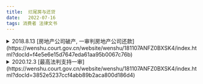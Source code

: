 ```yaml
---
title:  烂尾房与还贷
date:   2022-07-16
tags: 消费者 法律文书
---
```

<details markdown=1><summary markdown='span'>2018.8.13 [房地产公司破产, 一审判房地产公司还款](https://wenshu.court.gov.cn/website/wenshu/181107ANFZ0BXSK4/index.html?docId=f4e5e6e15d7647eda61aa95b0067c76b)</summary>
中国建设银行股份有限公司青海省分行与王忠诚、王琪博等借款合同纠纷一审民事判决书  
青海省西宁市中级人民法院  
民事判决书  
（2018）青01民初151号  
原告：中国建设银行股份有限公司青海省分行，统一社会信用代码：×××（1-1），住所地：西宁市。  
负责人:李振宇，该行行长。  
委托诉讼代理人：黄小伟，青海树人律师事务所律师。  
委托诉讼代理人：许婧，青海树人律师事务所律师。  
被告：王忠诚，公民身份号码：×××，男，住青海省西宁市。  
委托诉讼代理人：张晓东，青海同一律师事务所律师。  
被告：王琪博，公民身份号码：×××，男，住青海省海东市。  
委托诉讼代理人：张晓东，青海同一律师事务所律师。  
被告：王琪宝，公民身份号码：×××，男，住青海省海东市。  
委托诉讼代理人：张晓东，青海同一律师事务所律师。  
第三人：青海越州房地产开发有限公司。住所地：西宁市。  
法定代表人：韩志明，该公司董事长。  
原告中国建设银行股份有限公司青海省分行（以下简称建行青海分行）与被告王忠诚、王琪博、王琪宝、第三人青海越州房地产开发有限公司（以下简称越州公司）借款合同纠纷一案,本院于2018年4月27日立案后，依法适用普通程序，并于2018年7月4日公开开庭进行了审理。建行青海分行的委托诉讼代理人黄小伟、许婧，王忠诚、王琪博、王琪宝共同委托诉讼代理人张晓东到庭参加诉讼,第三人越州公司经本院依法送达开庭传票,拒不到庭,本院依法缺席审理,本案现已审理终结。  
建行青海分行的诉讼请求：判令被告王忠诚、王琪博、王琪宝与第三人越州公司共同向其偿还借款本金58546649.55元，并自2018年3月21日起，按年利率计算资金占用损失（每日10107.43元），至实际清偿之日止；判令被告王忠诚、王琪博、王琪宝承担律师费466876.2元；判令被告王忠诚、王琪博、王琪宝承担本案全部诉讼费用，上述共计59013525.7元。事实和理由:2015年8月12日，王忠诚与越州公司签订《西宁市商品房买卖合同》一份，约定王忠诚购买越州公司开发的位于西宁市××区号房屋。为支付上述购房款，2015年8月14日，王忠诚、王琪博、王琪宝及越州公司与建行青海分行签订《个人住房（商业用房）借款合同》一份，约定三被告从原告处借款73970000元，并由第三人越州公司承担抵押加阶段性保证方式担保。同日，王忠诚与建行青海分行签订《房地产抵押合同》，将其购买的上述房产抵押给建行青海分行作为《借款合同》的担保，双方并办理了抵押权预告登记。合同签订后，建行青海分行依约发放了借款73970000元。此后，王忠诚、王琪博、王琪宝向青海省高级人民法院起诉越州公司及建行青海分行，要求解除《商品房买卖合同》和《借款合同》，并要求三被告不承担对原告的还款责任。该案经青海省高级人民法院审理，判决解除王忠诚、王琪博、王琪宝与建行青海分行、越州公司签订的《个人住房（商业用房）借款合同》、王忠诚与建行青海分行签订的《房地产抵押合同》，判决越州公司于判决生效之日起十日内向建行青海分行返还《个人住房（商业用房）借款合同》、《房地产抵押合同》项下的剩余借款本息。建行青海分行不服该判决，上诉于最高人民法院。最高法院经审理认定王忠诚、王琪博、王琪宝作为《借款合同》当事人，应当承担向建行青海分行归还借款的责任。但因该案中建行青海分行未向法院提出诉讼请求，根据不告不理的民事诉讼原则，对当事人之间的借款返还问题没有进行处理，故起诉请求判如所请。  
王忠诚、王琪博、王琪宝共同委托代理人辩称:一、本案根据最高人民法院（2017）最高法民终683号判决及商品房买卖的司法解释,三被告不承担还款责任；二、涉案的担保贷款合同解除系越州公司违约导致，相关司法解释明确，由此产生的费用和损失不应当由三被告承担。  
越州公司未出庭进行答辩。  
建行青海分行为证明其诉讼请求，提交了如下证据：  
证据一最高人民法院（2017）最高法民终683号民事判决书。拟证明：1、借款合同解除后，应当由借款人承担还款责任；2、出卖人向银行返还剩余贷款本息系接受购房者也就是借款人的委托代其履行还款义务；3、出卖人不是借款合同当事人，就借款合同而言，出卖人不负有还款的义务；4、《商品房买卖合同司法解释》第二十五条第二款规定由出卖人向银行返还贷款本息是为了简化程序。  
王忠诚、王琪博、王琪宝质证认为：对证据的真实性无异议，对证明方向有异议。认为最高人民法院的裁判说理是有前提的,即关于越州公司不能返还建行青海分行剩余贷款本息时，王忠诚是否应当承担还款责任的问题。  
证据二《个人住房（商业用房）借款合同》。欲证明：1、借款合同约定原告向被告王忠城、王琪博、王琪宝提供的借款73970000元，借款利率为年利率6.215%。2、借款合同第十九条约定：借款人与售房人签订的商品房买卖合同被确认无效或被撤销、被解除的，借款人仍应承担本合同项下的还款义务，贷款人与借款人借贷关系解除的，借款人应当立即返还其所欠贷款人的贷款本金利息、罚息及实现债权的费用，或者委托售房人直接将上述款项归还贷款人。  
王忠诚、王琪博、王琪宝质证认为：真实性合法性无异议，关联性和证明方向有异议，该证据陈述的还款责任已经被最高人民法院683号判决所取代，应当以最高人民法院判决为准；证明方向与最高人民法院的判决冲突。  
证据三诉讼代理协议、发票、转账凭证3份。拟证明：原告为实现债权支付律师费用466876.2元。依据借款合同第41条约定,贷款人为实现债权而实际发生的全部费用(包括律师费),由借款人承担。  
王忠诚、王琪博、王琪宝质证认为：造成违约后果的责任不在被告，在越州公司。因此产生的费用不应由被告承担，应由越州公司承担。  
王忠诚、王琪博、王琪宝为证明其抗辩理由，提交以下反驳证据：最高人民法院（2017）最高法民终683号民事判决书，拟证明：本案的基本事实，在该判决中已经有陈述，判决结果是三被告不承担还款责任。  
建行青海分行质证认为：1、证据的真实性、合法性、关联性无异议；2、证明内容不认可。根据最高法院生效判决三被告应当承担还款责任，而非各被告不承担还款责任；同时最高法院判决中没有陈述三被告是补充责任，原告认为应该是直接还款责任。  
根据当事人陈述和经审查确认的证据，本院认定如下事实：2015年8月12日，王忠诚与越州公司签订《商品房预售合同》，约定以147953124元的价格购买越州公司开发的西宁市××区号商业用房，建筑面积3736.19平方米。王忠诚于2015年7月15日首付了73983124元，剩余73970000元办理按揭贷款。  
2015年8月14日，借款人王忠诚、王琪博、王琪宝与贷款人建行青海分行、保证人越州房地产公司签订《个人住房（商业用房）借款合同》，王忠诚、王琪宝、王琪博向建行青海分行借款73970000元，借款期限：2015年8月25日至2025年8月25日；贷款利率按年利率6.215%计息；借款人的还款方法：采取等额本息还款方法，在合同签订时的贷款利率水平下，每一个月归还本息金额为829227.74元；担保方式：抵押加阶段性保证，保证期间为本合同保证条款生效之日起至抵押登记办妥且抵押财产的他项权利证书、抵押登记证明文件正本及其他权利证书交由贷款人核对无误、收执之日止；抵押财产：西宁市城东区建国南路66号3号楼66-16号商业用房，建筑面积3736.19平方米，抵押财产价值147953124元。同日，借款人、抵押人王忠诚与抵押权人建行青海分行、建设单位越州公司签订《房地产抵押合同》（在建工程、预购房），约定由王忠诚将其购买的位于西宁市××区房屋建筑面积3736.19平方米、土地使用权面积16459.85平方米的在建工程、预购房提供抵押担保；抵押贷款期限自2015年8月25日至2025年8月25日止；贷款利率按年利率6.215%计息；建设单位应按预购房合同规定的时间向购房人交房，交房时，须经建行青海分行书面同意；抵押合同签订后三十日内，合同双方当事人应共同向西宁市房地产产权产籍管理处办理抵押房地产的登记申请手续。未经登记的抵押合同不受法律保护；建设单位不按期交房而间接影响建行青海分行利益时，建设单位应代替购房人承担赔偿建行青海分行损失的责任。  
2015年8月18日，建行青海分行将王忠诚购买的位于西宁市××区房屋办理他项权利证书，债务履行期限：2015年8月25日至2025年8月25日止。  
2015年5月9日、11日、26日、6月11日、25日、7月3日、8月13日王忠诚分别向越州公司支付7000000元、1000000元、5000000元、10000000元、20000000元、3983124元房款，合计73983124元，越州公司出具了相应的收据。2015年8月21日建行青海分行分8笔向越州公司支付了贷款73970000元。  
根据青海省高级人民法院（2017）青民初13号民事判决书与最高人民法院（2017）最高法民终683号民事判决书的判决事项，王忠诚与越州公司就西宁市城东区建国南路66号3号楼66-16号商业用房签订的《商品房预售合同》已经依法被解除；2015年8月14日王忠诚、王琪博、王琪宝与建行青海分行、越州公司签订的《个人住房（商业用房）借款合同》、王忠诚与建行青海分行、越州公司签订的《房地产抵押合同》也已经被解除。  
截止2017年3月21日，王忠诚累计偿还本金9170995.81元、利息6095047.89元；尚欠建行青海分行借款本金64799004.19元。  
根据所查明的事实及证据，本案归纳争议焦点如下：1、王忠诚、王琪博、王琪宝是否应该承担还款责任？2、针对王忠诚、王琪博、王琪宝如何承担还款责任，是共同偿还责任还是补充偿还责任？在生效判决已判决越州公司向建行青海分行返还《个人住房（商业用房）借款合同》、《房地产抵押合同》项下的剩余借款本息的前提下,建行青海分行有没有选择权又向王忠诚主张债权,实现债权有没有先后顺序的问题？  
一、关于王忠诚、王琪博、王琪宝是否应该承担还款责任的问题？  
建行青海分行认为：王忠诚、王琪博、王琪宝作为《个人住房（商业用房）借款合同》当事人，即使是《个人住房（商业用房）借款合同》被解除，也不能免除王忠诚、王琪博、王琪宝的还款责任。  
王忠诚、王琪博、王琪宝认为：基于生效的最高院的判决认定的事实，已经确定越州公司承担还款责任，原告基于同一事实向被告再次主张没有事实和法律依据，越州公司可以履行该债务，在该债务没有履行之前，建行要求被告承担责任没有事实及法律依据。最高院的判决，没有单纯的免除借款人的责任，是因为要求越州公司先行还款，并不是说要求被告承担责任。目的是为了防止购房人和开发商恶意串通损害银行利益的可能，但是本案不存在相关的情况。  
本院认为，最高人民法院（2017）最高法民终683号民事判决书中已经对王忠诚、王琪博、王琪宝的还款责任予以了明确，商品房出卖人越州公司在《商品房预售合同》、《个人住房（商业用房）借款合同》、《房地产抵押合同》解除后，根据《商品房买卖合同司法解释》第二十五条第二款“商品房买卖合同被确认无效或者被撤销、解除后，商品房担保贷款合同也被解除的，出卖人应当将收受的购房贷款和购房款的本金及利息分别返还担保权人和买受人”之规定，越州公司就应该向贷款人建行青海分行返还剩余贷款的本息。但是，越州公司向建行青海分行返还贷款本息的义务并不能免除借款人王忠诚、王琪博、王琪宝的还款义务。根据合同相对性原理，购房者王忠诚、王琪博、王琪宝才是借款合同的实质还款人，但是为了减少不必要的重复、繁琐和徒生的风险，司法解释规定商品房出卖人向贷款人返还购房贷款本金及利息。对此，最高人民法院（2017）最高法民终683号民事判决书对于《商品房买卖合同司法解释》第二十五条第二款的规定立法本义进行了深入透彻的阐释，本院不再进行赘述。可以明确王忠诚、王琪博、王琪宝应该承担还款责任。  
二、针对王忠诚、王琪博、王琪宝如何承担还款责任，是共同偿还责任还是补充偿还责任？在生效判决已判决越州公司向建行青海分行返还《个人住房（商业用房）借款合同》、《房地产抵押合同》项下的剩余借款本息的前提下,建行青海分行有没有选择权又向王忠诚主张债权,实现债权有没有先后顺序的问题？  
建行青海分行认为：1、借款合同解除后，应当由借款人承担还款责任。理由：根据合同相对性原理，购房者才是借款合同的借款人，还款义务仍然应当是借款合同的借款人。2、商品房出卖人向银行返还剩余贷款本息，系接受购房者委托代其履行还款义务，双方之间系委托关系。3、商品房出卖人不是借款合同当事人，就借款合同而言，出卖人不负有还款的义务。4、《关于审理商品房买卖合同纠纷案件适用法律若干问题的解释》第二十五条第二款的规定，实际是为了简化程序。做这样的规定，是考虑到按揭合同的特殊性，因商品房出卖人直接接受了银行支付的贷款，在商品房买卖合同和贷款合同都解除后，就没有必要由商品房出卖人将银行支付的贷款先归还购房人，而是应当直接由商品房出卖人归还给银行。综合认为，根据最高人民法院的判决认定，本案《借款合同》解除后，王忠诚、王琪博、王琪宝作为借款人，应当向建设银行承担还款义务，该责任是主要还款责任，绝非补充责任。  
王忠诚、王琪博、王琪宝认为：原告的意见是对最高法院判决的片面解读，如果原告的观点成立，最高法院就不会维持青海省高院的判决，本案的实质是商品房担保借款合同纠纷，本案是越州公司和建行青海分行基于合作关系，建行青海分行向越州公司发放贷款，如果单独要求借款人承担还款责任，不仅与生效判决和商品房买卖的司法解释精神相悖，而且是无限扩大借款人责任。《关于审理商品房买卖合同纠纷案件适用法律若干问题的解释》第二十五条第二款的规定强调的是“分别返还”。生效判决确定的是由越州公司承担还款责任。基于同一款项，建行青海分行没有选择权。偿还银行的本息应该有顺序，生效判决已确定越州公司为主债务人，只有其不能承担的前提下，被告才有可能承担补充责任，现阶段被告不应承担责任。  
本院认为，首先本案纠纷的起因在于越州公司未按照约定向购房人王忠诚交付所购房屋，致使《商品房预售合同》因越州公司的违约行为而被解除。随之，导致贷款人建行青海分行与借款人王忠诚、王琪博、王琪宝、保证人越州公司签订的《个人住房（商业用房）借款合同》、建行青海分行与王忠诚、越州公司签订的《房地产抵押合同》因合同目的无法实现而被解除，上述合同的解除不能归责于被告。其次本案诉争的标的是建行青海分行发放的73970000元贷款，根据借款人王忠诚委托，该笔贷款已经由建行青海分行汇入越州公司账户，因所涉合同目的无法实现，收款人越州公司继续占有该贷款无法律与合同依据，理应将贷款本息如数返还给建行青海分行，让被告与越州公司共同承担还款责任，就意味着越州公司有可能继续占有、使用借款，显然不妥。再次根据最高人民法院生效判决，已确定由越州公司承担对建行青海分行剩余贷款本息的还款责任，并明确认定抵押物属于在建工程，没有办理产权证，实际上的抵押人是越州公司，应理解为建行青海分行对越州公司在建商业用房享有抵押权。建行青海分行应当选择先行申请强制执行越州公司财产，特别是在越州公司无其他财产可供执行时，建行青海分行仍享有对抵押物优先受偿权，抵押物变现能够满足债权，建行青海分行就无需另案起诉王忠诚、王琪博、王琪宝。第四虽然王忠诚、王琪博、王琪宝与建行青海分行签订的《个人住房（商品用房）借款合同》第十九条约定，贷款人与借款人的借贷关系解除的，若借款人未能履行归还义务，贷款人保留提起诉讼的权利。但本案关联案件青海省高级人民法院（2017）青民初13号、最高人民法院（2017）最高法民终683号诉讼阶段、本案诉讼阶段都应视为建行青海分行不间断在向王忠诚、王琪博、王琪宝及越州公司主张债权，不会因为诉讼时效影响诉权。建行青海分行应根据最高人民法院（2017）最高法民终683号生效民事判决书执行情况、未偿还部分具体损失，再选择是否向借款人王忠诚、王琪博、王琪宝主张承担补充还款责任。最后建行青海分行向王忠诚、王琪博、王琪宝个人办理巨额按揭贷款，从风险防范角度，应严格对借款人、开发商信用状况贷前调查、贷中审查、贷后管理。在担保方式选择上，应当对抵押物全面彻底审查。按揭贷款是一种相对低风险贷款，本质上属于抵押贷款。根据建行青海分行与王忠诚、越州公司签订的《房地产抵押合同》载明抵押物评估价值为147953124元，鉴于《商品房预售合同》、《个人住房（商业用房）借款合同》、《房地产抵押合同》被解除根本原因在于越州公司违约而致；鉴于贷款实际收取方为越州公司；鉴于越州公司为借款保证人；鉴于生效判决确认了越州公司的还款责任，并明确了抵押物的抵押人是越州公司，本案中建行青海分行回避越州公司的还款责任，回避抵押物处置变现，回避申请强制执行越州公司，直接向借款人王忠诚、王琪博、王琪宝主张与越州公司共同承担剩余全部借款本息，存在补救措施不当，亦不能排除建行青海分行与越州公司恶意串通的可能，如果单独要求借款人承担共同还款责任，不仅与生效判决和商品房买卖合同司法解释精神相悖，而且是无限扩大借款人责任。故王忠诚等三被告承担责任的前提是建行青海分行在穷尽对越州公司的救济方式仍不能受偿，但建行青海分行怠于向越州公司行使权利，故其在本案中的主张不能成立，本院不予支持。  
综上所述，根据生效判决已确定王忠诚、王琪博、王琪宝负有还款责任，具体承担应当在建行青海分行先行申请强制执行越州公司财产之后，特别是执行阶段对抵押物处置变现后。根据建行青海分行在《房地产抵押合同》认可抵押物评估价值为147953124元，法院有理由相信能够实现建行青海分行剩余全部借款本息59013525.7元，本案中建行青海分行没有提供证据能够证明有其他债权能够影响抵押权的实现，在未申请强制执行越州公司前提下，向王忠诚、王琪博、王琪宝主张的债权数额无法确定，亦无相应证据能够证实建行青海分行的具体损失。根据生效判决，应当明确建行青海分行仍有诉权，但本案中单独要求借款人共同承担还款责任，承担案件受理费、律师费，证据不足，本院不予支持。依照最高人民法院《关于审理商品房买卖合同纠纷案件适用法律若干问题的解释》第二十五条、《中华人民共和国民事诉讼法》第六十四条之规定，判决如下：  
驳回中国建设银行股份有限公司青海省分行的诉讼请求。  
本案案件受理费336867元由中国建设银行股份有限公司青海省分行负担。  
如不服本判决，可在判决书送达之日起十五日内，向本院递交上诉状，并按对方当事人的人数提出副本，上诉于青海省高级人民法院。  
审 判 长   宋忠义  
审 判 员   强文静  
审 判 员   徐　婷  

二○一八年八月十三日  
法官助理   黄存智  
书 记 员   黄　雯  

附：法律条文如下  
最高人民法院《关于审理商品房买卖合同纠纷案件适用法律若干问题的解释》第二十五条  
以担保贷款为付款方式的商品房买卖合同的当事人一方请求确认商品房买卖合同无效，或者撤销、解除合同的，如果担保权人作为有独立请求权第三人提出诉讼请求，应当与商品房担保贷款合同纠纷合并审理；未提出诉讼请求的仅处理商品房买卖合同纠纷。担保权人就商品房担保贷款合同纠纷另行起诉的，可以与商品房买卖合同纠纷合并审理。  
商品房买卖合同被确认无效或者被撤销、解除后，商品房担保贷款合同也被解除的，出卖人应当将收受的购房贷款和购房款的本金及利息分别返还担保权人和买受人。  
《中华人民共和国民事诉讼法》第六十四条  
当事人对自己提出的主张，有责任提供证据。  
当事人及其诉讼代理人因客观原因不能自行收集的证据，或者人民法院认为审理案件需要的证据，人民法院应当调查收集。  
人民法院应当按照法定的程序，全面地、客观地审查核实证据。
</details>

<details markdown=1><summary markdown='span'>2020.12.3 [最高法判支持一审](https://wenshu.court.gov.cn/website/wenshu/181107ANFZ0BXSK4/index.html?docId=3852e5237ccf4abb89b2aca800d186d4)</summary>
王忠诚、王琪博金融借款合同纠纷再审民事判决书  
中华人民共和国最高人民法院  
民 事 判 决 书  
（2019）最高法民再245号  
再审申请人（一审被告、二审被上诉人）：王忠诚，男，汉族，1971年9月11日出生，住青海省西宁市城西区。  
再审申请人（一审被告、二审被上诉人）：王琪博，男，汉族，1989年1月11日出生，住青海省海东市乐都区。  
再审申请人（一审被告、二审被上诉人）：王琪宝，男，汉族，1994年3月24日出生，住青海省海东市乐都区。  
以上三再审申请人共同委托诉讼代理人：张晓东，青海同一律师事务所律师。  
以上三再审申请人共同委托诉讼代理人：马福祥，青海同一律师事务所律师。  
被申请人（一审原告、二审上诉人)：中国建设银行股份有限公司青海省分行。住所地：青海省西宁市西大街59号。  
负责人：梁世斌，该分行行长。  
委托诉讼代理人：黄小伟，青海树人律师事务所律师。  
委托诉讼代理人：许婧，青海树人律师事务所律师。  
一审第三人、二审被上诉人：青海越州房地产开发有限公司。住所地：青海省西宁市创业路22号。  
法定代表人：韩志明，该公司董事长。  
委托诉讼代理人：田君，青海乾润律师事务所律师。  
委托诉讼代理人：祁晓倩，青海乾润律师事务所律师。  
再审申请人王忠诚、王琪博、王琪宝（以下简称王忠诚等三人）因与被申请人中国建设银行股份有限公司青海省分行（以下简称建行青海分行）、一审第三人青海越州房地产开发有限公司（以下简称越州公司）金融借款合同纠纷一案，不服青海省高级人民法院（2018）青民终199号民事判决，向本院申请再审。本院于2019年5月10日作出（2019）最高法民申527号民事裁定，提审本案。提审后，本院依法组成合议庭公开开庭审理了本案。再审申请人王忠诚等三人共同委托诉讼代理人张晓东，被申请人建行青海分行委托诉讼代理人黄小伟、许婧及一审第三人越州公司委托诉讼代理人祁晓倩到庭参加诉讼。本案现已审理终结。  
王忠诚等三人再审请求：1.撤销青海省高级人民法院（2018）青民终199号民事判决；2.改判驳回建行青海分行的诉讼请求；3.判令建行青海分行承担本案一、二审受理费等诉讼费用。事实和理由：二审判决王忠诚等三人承担建行青海分行剩余贷款本息还款责任错误。首先，根据《最高人民法院关于审理商品房买卖合同纠纷案件适用法律若干问题的解释》（以下简称《商品房买卖合同司法解释》）的规定，商品房买卖合同和担保贷款合同解除，应由出卖人返还收取的购房贷款本金及利息。另案生效判决已确定越州公司就合同解除时的剩余贷款本息向建行青海分行承担还款责任，对该责任认定不应再有争议。其次，在案涉《个人住房（商业用房）借款合同》（以下简称《借款合同》）履行过程中，王忠诚等三人在客观上既不控制贷款，也未使用贷款，全部款项由建行青海分行依按揭贷款模式流程直接转给了越州公司。在越州公司违约导致购房合同及借款合同解除、王忠诚等三人无任何过错的情况下，在购不到房的同时还要成为建行青海分行的债务人，既不符合按揭贷款的法律特征、政策背景，也不符合按揭贷款商业模式的价值安排。二审判决严重侵害王忠诚等三人合法权益。  
建行青海分行辩称，首先，借款合同关系发生在建行青海分行与王忠诚等三人之间。案涉《借款合同》第十九条约定：“贷款人与借款人的借贷关系解除的，借款人应当立即返还其所欠贷款的本金、利息、罚息及实现债权的费用，或委托售房人直接将上述款项归还贷款人。”该条款具有清理结算条款的性质，《借款合同》解除，不影响该条款的效力，王忠诚等三人应当按照该条约定向建行青海分行承担归还剩余贷款本息的责任。其次，《商品房买卖合同司法解释》第二十五条第二款规定商品房买卖合同及担保贷款合同解除后出卖人归还购房贷款，从法律关系上来说是出卖人受购房人的委托向银行还款。本案中，越州公司未根据王忠诚等三人的委托向建行青海分行还款，相应的还款责任仍应由王忠诚等三人承担。再次，作为《商品房预售合同》当事人，王忠诚行使了选择出卖人、标的物等权利，应当自行承担出卖人越州公司违约的商业风险，而不是将其自身法律风险转嫁给建行青海分行。综上，二审判决认定事实清楚，适用法律正确，请求驳回王忠诚等三人的再审请求。  
越州公司述称，《借款合同》虽已解除，但并不导致合同当事人的变更，王忠诚等三人应当根据借款人的合同主体地位承担相应责任。二审判决认定事实清楚，适用法律正确，应予维持。  
建行青海分行向一审法院起诉请求：1.判令王忠诚等三人与越州公司共同偿还贷款本金58546649.55元，并自2018年3月21日起，按年利率计算资金占用损失（每日10107.43元），至实际清偿之日止；2.判令王忠诚等三人承担律师费466876.20元；3.判令王忠诚等三人承担本案全部诉讼费用。  
一审法院认定事实：2015年8月12日，王忠诚与越州公司签订《商品房预售合同》，以147953124元的价格购买越州公司开发的西宁市城东区建设南路66号3号楼66-16号商业用房，建筑面积3736.19㎡，交付时间为2015年10月30日前。王忠诚首付73983124元，剩余7397万元按揭贷款。  
2015年8月14日，王忠诚、王琪博、王琪宝与建行青海分行、越州公司签订《借款合同》，约定：王忠诚等三人向建行青海分行借款7397万元，借款期限2015年8月25日至2025年8月25日；贷款年利率6.215%；借款人采取等额本息还款方法，每月归还本息829227.74元；担保方式为抵押加阶段性保证，保证期间为本合同保证条款生效之日起至抵押登记办妥且抵押财产的他项权利证书、抵押登记证明文件正本及其他权利证书交由贷款人核对无误、收执之日止，抵押财产为西宁市城东区建国南路66号3号楼66-16号商业用房，建筑面积3736.19㎡，抵押财产价值147953124元。同日，王忠诚与建行青海分行、越州公司签订《房地产抵押合同（在建工程／预购房）》（以下简称《抵押合同》），约定：王忠诚以其购买的位于西宁市城东区房屋（建筑面积3736.19㎡，土地使用权面积16459.85㎡）为前述贷款提供抵押担保；抵押贷款期限自2015年8月25日至2025年8月25日止；贷款年利率6.215%；越州公司应按预售合同约定期限向王忠诚交房，交房时须经建行青海分行书面同意；越州公司不按期交房而间接影响建行青海分行利益时，越州公司应代替王忠诚承担赔偿建行青海分行损失的责任。2015年8月18日，建行青海分行取得案涉房屋他项权利证书。  
王忠诚于2015年5月9日、5月11日、5月26日、6月11日、6月25日、7月3日、8月13日分别向越州公司支付700万元、100万元、500万元、1000万元、2000万元、30983124元，合计73983124元。建行青海分行于2015年8月21日分8笔向越州公司支付7397万元。  
根据（2017）青民初13号民事判决及（2017）最高法民终683号民事判决，前述《商品房预售合同》《借款合同》《抵押合同》均已解除，截至2017年3月21日，王忠诚累计偿还贷款本金9170995.81元、利息6095047.89元，尚欠建行青海分行贷款本金64799004.19元。  
一审法院判决：驳回建行青海分行的诉讼请求。一审案件受理费336867元，由建行青海分行负担。  
建行青海分行不服一审判决，上诉请求：撤销一审判决，改判支持建行青海分行一审全部诉讼请求；本案诉讼费用由王忠诚等三人承担。  
二审查明事实与一审查明事实一致。  
二审法院认为，本案争议焦点为建行青海分行主张王忠诚等三人与越州公司共同偿还贷款本金58546629.55元及资金占用损失、律师费能否成立。  
2015年8月12日，王忠诚与越州公司签订《商品房预售合同》，2015年8月14日，王忠诚等三人与建行青海分行签订《借款合同》，上述当事人之间发生民事行为产生的民事法律关系不同。建行青海分行与王忠诚等三人因签订《借款合同》形成借贷民事法律关系，王忠诚与越州公司因签订《商品房预售合同》形成商品房买卖民事法律关系。应从案涉当事人形成的民事法律关系分析认定权利义务。根据《商品房买卖合同司法解释》第二十五条第二款的规定，作为商品房出卖人的越州公司将其收到的王忠诚购房贷款本息返还给建行青海分行，从法律关系上说是购房人王忠诚委托越州公司向建行青海分行归还贷款本息，越州公司所还款项就是购房人王忠诚的还款，故王忠诚作为《借款合同》主债务人的还款责任并未免除。由于案涉《借款合同》被另案生效判决解除后，越州公司并未依照生效判决向建行青海分行返还王忠诚的贷款本息，王忠诚等三人对建行青海分行所负债务并未清偿，故双方之间的借贷民事法律关系未消除。王忠诚作为越州公司债权请求权人及贷款本息返还的委托人，并未依据生效判决积极主张权利，其怠于行使权利的行为，造成建行青海分行债权受损。建行青海分行权衡利益，根据合同相对性原理，主张王忠诚等三人偿还贷款本息，并不违反法律规定，也与生效判决不冲突或产生歧义，符合双方合同约定。王忠诚等三人承担偿还贷款责任后，并不影响其向越州公司主张返还权利。因生效判决已判令越州公司向建行青海分行返还贷款本息，其再主张越州公司与王忠诚等三人共同承担还款责任属重复起诉，二审法院不予支持。因王忠诚等三人对建行青海分行主张的剩余贷款本金、利息及律师费数额无异议，二审法院予以确认。  
二审法院判决：一、撤销西宁市中级人民法院（2018）青01民初151号民事判决；二、王忠诚等三人在判决生效后三十日内偿还建行青海分行贷款本金58546649.55元、律师代理费466876.2元，并以贷款本金58546649.55元为基数按年利率支付资金占用损失（每日10107.43元），至实际清偿之日止；三、驳回建行青海分行其他诉讼请求。一审诉讼费336867元、二审诉讼费336867元，由王忠诚等三人负担。  
本院再审查明的事实与一、二审查明事实一致。  
本院认为，根据各方当事人诉辩意见，本案再审争议焦点为，案涉《借款合同》解除后王忠诚等三人应否承担剩余贷款的还款责任。对此，本院评析如下：  
第一，关于案涉《借款合同》解除后的贷款返还责任主体问题。《商品房买卖合同司法解释》第二十五条第二款规定：“商品房买卖合同被确认无效或者被撤销、解除后，商品房担保贷款合同也被解除的、出卖人应当将收取的购房贷款和购房款的本金及利息分别返还担保权人和买受人。”本案中，因越州公司未按照约定期限交付房屋，致使案涉《商品房预售合同》解除，《借款合同》《抵押合同》因合同目的无法实现亦被解除。根据前述规定，应由出卖人越州公司将收取的购房贷款本金及利息返还建行青海分行，王忠诚等三人不负有返还义务。  
第二，关于案涉《借款合同》中相关格式条款的适用问题。案涉《借款合同》第十九条载明：“贷款人与借款人的借贷关系解除的，借款人应当立即返还其所欠贷款的本金、利息、罚息及实现债权的费用，或委托售房人直接将上述款项归还贷款人。”该条款系建行青海分行为重复使用而提前拟定的格式条款。在《商品房买卖合同司法解释》已经明确规定，商品房买卖合同和商品房担保贷款合同解除后，出卖人将收取的购房贷款的本金及利息直接返还给贷款人而非购房人（借款人）的情况下，建行青海分行拟定该条内容，意味着要求王忠诚等三人在既未取得所购房屋亦未实际占有购房贷款的情况下归还贷款，明显不合理地加重了王忠诚等三人的责任，根据《中华人民共和国合同法》第四十条“……提供格式条款一方免除其责任、加重对方责任、排除对方主要权利的，该条款无效”之规定，该条款对王忠诚等三人不具有拘束力。  
第三，关于商品房按揭贷款商业模式下各方当事人权利义务关系问题。本案涉及商品房买卖合同和商品房担保贷款合同双重法律关系。从合同内容来看，在商品房买卖合同中，王忠诚等三人支付房款，越州公司交付房屋；在商品房担保贷款合同中，建行青海分行将王忠诚等三人所贷款项直接支付给越州公司，越州公司实际用款。王忠诚等三人并不支配购房贷款，但需偿付贷款本息。如果案涉合同正常履行，王忠诚等三人取得房屋，各方权利义务亦可保持平衡。但本案中，因越州公司不能交付房屋而致使合同解除，导致合同约定的各方权利义务严重失衡。具体表现为：越州公司违约不能交房导致各方合同解除，但却实际占有使用王忠诚等三人支付的首付款及建行青海分行按揭贷款；建行青海分行依据合同约定既享有抵押权，又同时享有对越州公司、王忠诚等三人的债权；王忠诚等三人未取得房屋，却既支付了首付款，又需偿还按揭贷款。若按合同约定的权利义务关系处理，则在王忠诚等三人对合同解除无过错的情况下，仍要求其对剩余贷款承担还款责任，明显不合理地加重了其负担，各方权利义务失衡，有违公平原则。因此，审理案件时，必须充分考虑商品房按揭贷款商业模式下各合同之间的密切联系和各方权利义务关系的平衡问题，避免因强调单个合同的相对性而造成三方权利义务的失衡。  
综上，建行青海分行请求王忠诚等三人归还剩余贷款并支付利息的请求不能成立，其为本次诉讼产生的律师费亦不应由王忠诚等三人承担。王忠诚等三人的再审请求成立，应予支持。二审判决对此认定有误，本院予以纠正。经本院审判委员会讨论决定，依据《中华人民共和国合同法》第九十七条、第四十条，《最高人民法院关于审理商品房买卖合同纠纷案件适用法律若干问题的解释》第二十五条第二款，《中华人民共和国民事诉讼法》第二百零七条第一款、第一百七十条第一款第二项之规定，判决如下：  
一、撤销青海省高级人民法院（2018）青民终199号民事判决；  
二、维持西宁市中级人民法院（2018）青01民初151号民事判决。  
一审案件受理费336867元、二审案件受理费336867元，共计673734元，由中国建设银行股份有限公司青海省分行负担。  
本判决为终审判决。  
审判长　胡　瑜  
审判员　任雪峰  
审判员　杨　卓  
二〇二〇年十二月三日  
书记员　何　宇
</details>